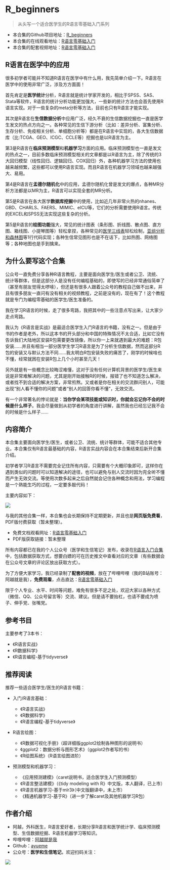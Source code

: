 # R_beginners

> 从头写一个适合医学生的R语言零基础入门系列



- 本合集的Github项目地址：[R_beginners](https://github.com/ayueme/R_beginners)
- 本合集的在线观看地址：[R语言零基础入门](https://ayueme.github.io/R_beginners/)
- 本合集的配套视频地址：[R语言零基础入门](https://space.bilibili.com/42460432/channel/collectiondetail?sid=3740949)

## R语言在医学中的应用

很多初学者可能并不知道R语言在医学中有什么用，我先简单介绍一下。R语言在医学中的使用非常广泛，涉及方方面面！

首先肯定是**医学统计**分析，R语言就是统计学家开发的，相比于SPSS、SAS、Stata等软件，R语言的统计分析功能更加强大，一些新的统计方法也会首先使用R语言实现。对于一些复杂的meta分析等方法，目前也只有R语言才能实现。

其次是R语言在**生信数据分析**中应用广泛，经久不衰的生信数据挖掘也一直是医学生发文的热点方向之一。各种常见的生信下游分析（比如：差异分析、富集分析、生存分析、免疫相关分析、单细胞分析等）都是在R语言中实现的，各大生信数据库（比:TCGA、GEO、ICGC、CCLE等）挖掘也是以R语言为主。

第3是R语言在**临床预测模型**和**机器学习**方面的应用。临床预测模型也一直是发文的热点之一，目前多数临床预测模型相关的文章都是以R语言为主，除了传统的3大回归模型（线性回归、逻辑回归、COX回归）外，各种机器学习方法的使用也越来越频繁，这些都可以使用R语言实现。而且R语言在机器学习领域也越来越强大、易用。

第4是R语言在**孟德尔随机化**中的应用，孟德尔随机化曾是发文的爆点，各种MR分析方法都是以MR为主，R语言可以实现全套的MR分析。

第5是R语言在各大医学**数据库挖掘**中的使用，比如近几年非常火热的nhanes、GBD、CHARLS、FAERS、MIMIC、eICU等，它们的分析需要使用R语言。传统的EXCEL和SPSS无法实现这些复杂的分析。

第5是R语言的**绘图功能**强大，常见的统计图表（条形图、折线图、散点图、直方图、箱线图、小提琴图等）轻松拿捏，各种常见的[医学三线表](https://mp.weixin.qq.com/mp/appmsgalbum?__biz=MzUzOTQzNzU0NA==&action=getalbum&album_id=2393745104206348290&scene=126&sessionid=943945901#wechat_redirect)轻松绘制，[亚组分析和森林图](https://mp.weixin.qq.com/mp/appmsgalbum?__biz=MzUzOTQzNzU0NA==&action=getalbum&album_id=2339506973198565377&scene=126&sessionid=943945901#wechat_redirect)等1行代码实现；各种生信常见图形也是不在话下，比如热图、网络图等；各种地图也是手到擒来。

## 为什么要写这个合集

公众号一直免费分享各种R语言教程，主要是面向医学生/医生或者公卫、流统、统计等群体，但是这部分人是没有任何编程基础的，即使写的已经非常通俗简单了（甚至有朋友觉得太啰嗦），但还是有很多人跟着公众号的教程自己做不出来，并且有很多朋友一直问有没有相关的视频教程，之前是没有的，现在有了！这个教程就是专门为编程零基础的医学生/医生准备的。

我在学习R语言的时候，走了很多弯路，我把其中的一些注意点写出来，让大家少走点弯路。

我认为《R语言是实战》是最适合医学生入门R语言的书籍，没有之一。但是由于书的作者是老外，所以这本书的开头部分和中国的特殊情况不太合适，比如它没有告诉我们大陆地区安装R包需要更改镜像，所以你一上来就遇到最大的难题：R包安装......并且有相当一部分医学生学习R语言是为了分析生信数据，然而这部分R包的安装又与默认方法不同......我太明白R包安装失败的痛苦了，刚学的时候啥也不懂，经常就困在安装R包上几个小时甚至几天！

另外就是有一些概念比较晦涩难懂，这对于没有任何计算机背景的医学生/医生来说是非常难解决的问题，尤其是刚开始接触R的时候，报错了也不知道怎么解决，或者找不到合适的解决方案，非常煎熬。又或者是你在相关的交流群问别人，可能出现“别人看不懂你的问题”或者“别人的回答你看不懂”，无效交流。

有一个非常著名的悖论就是：**当你学会某项技能或知识时，你就会忘记你不会的时候是什么样子**。我会尽量做到从初学者的角度进行讲解，虽然我也已经忘记我不会的时候是什么样子......

## 内容简介

本合集主要面向医学生/医生，或者公卫、流统、统计等群体，可能不适合其他专业。本合集仅有R语言最基础的内容，R语言实战内容会在本合集结束后新开合集介绍。

初学者学习R语言不需要完全记住所有内容，只需要有个大概印象即可，这样你在遇到类似的问题时可以知道解决的途径，也可以避免与别人交流时因为完全听不懂而产生无效交流。等使用次数多起来之后自然就会记住各种概念和用法，学习编程是一个熟能生巧的过程，一定要多敲代码！

主要内容如下：

![](https://aliyun-bucket0324.oss-cn-shanghai.aliyuncs.com/img/R%E8%AF%AD%E8%A8%80%E9%9B%B6%E5%9F%BA%E7%A1%80%E5%85%A5%E9%97%A8.png)

与我的其他合集一样，本合集也会长期保持不定期更新，并且也是**网页版免费看**，PDF版付费获取（暂未整理）。

- 免费文档观看网址：[R语言零基础入门](https://ayueme.github.io/R_beginners/)
- PDF版获取链接：暂未整理

所有内容都已在我的个人公众号（医学和生信笔记）发布，收录在[R语言入门合集](https://mp.weixin.qq.com/mp/appmsgalbum?__biz=MzUzOTQzNzU0NA==&action=getalbum&album_id=3635563493526208514&scene=173&subscene=&sessionid=undefined&enterid=0&from_msgid=2247503407&from_itemidx=1&count=3&nolastread=1#wechat_redirect)中，包括数据获取方式，想要白嫖的可在历史推文中查看对应的文章（有些数据会在公众号文章的评论区放出获取方式）。

为了方便大家学习，我已经录制了**配套的视频**，放在了哔哩哔哩（我的B站账号：阿越就是我），**免费观看**，点击直达：[R语言零基础入门](https://space.bilibili.com/42460432/channel/collectiondetail?sid=3740949)

限于个人专业、水平、时间等问题，难免有很多不足之处，欢迎大家以各种方式（微信、QQ、公众号留言等）交流、建议。但是请不要抬杠，也请不要成为喷子、伸手党、张嘴党。

## 参考书目

主要参考了3本书：

- 《R语言实战》
- 《R数据科学》
- 《R语言编程-基于tidyverse》

## 推荐阅读

推荐一些适合医学生/医生的R语言书籍：

- 入门/R语言基础：
  - 《R语言实战》
  - 《R数据科学》
  - 《R语言编程-基于tidyverse》

- R语言绘图：
  - 《R数据可视化手册》（超详细版ggplot2绘制各种图形的说明书）
  - 《ggplot2：数据分析与图形艺术》（ggplot2作者写的书）
  - 《R绘图系统》（R语言绘图进阶）

- 预测模型和机器学习：
  - 《应用预测建模》（caret说明书，适合医学生入门预测模型）
  - 《R语言整洁建模》（《tidy modeling with R》中文版，本人翻译，已上市）
  - 《R语言机器学习-基于mlr3》（中文版翻译中，未上市）
  - 《精通机器学习-基于R》（进一步了解caret及其他机器学习R包）

## 作者介绍

-   阿越，外科医生，R语言爱好者，长期分享R语言和医学统计学、临床预测模型、生信数据挖掘、R语言机器学习等知识。
-   哔哩哔哩：[阿越就是我](https://space.bilibili.com/42460432)
-   Github：[ayueme](https://github.com/ayueme)
-   公众号：**医学和生信笔记**，欢迎扫码关注：

![](https://aliyun-bucket0324.oss-cn-shanghai.aliyuncs.com/img/46346465dfgdfgd.jpg)
